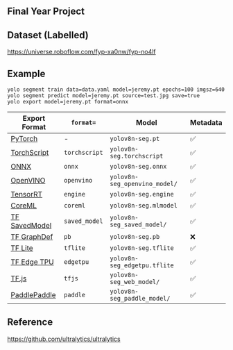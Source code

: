Final Year Project
--

Dataset (Labelled)
--
https://universe.roboflow.com/fyp-xa0nw/fyp-no4lf

Example
--
```
yolo segment train data=data.yaml model=jeremy.pt epochs=100 imgsz=640
yolo segment predict model=jeremy.pt source=test.jpg save=true
yolo export model=jeremy.pt format=onnx
``` 

| Export Format                                                      | `format=`     | Model                         | Metadata |
|--------------------------------------------------------------------|---------------|-------------------------------|----------|
| [PyTorch](https://pytorch.org/)                                    | -             | `yolov8n-seg.pt`              | ✅        |
| [TorchScript](https://pytorch.org/docs/stable/jit.html)            | `torchscript` | `yolov8n-seg.torchscript`     | ✅        |
| [ONNX](https://onnx.ai/)                                           | `onnx`        | `yolov8n-seg.onnx`            | ✅        |
| [OpenVINO](https://docs.openvino.ai/latest/index.html)             | `openvino`    | `yolov8n-seg_openvino_model/` | ✅        |
| [TensorRT](https://developer.nvidia.com/tensorrt)                  | `engine`      | `yolov8n-seg.engine`          | ✅        |
| [CoreML](https://github.com/apple/coremltools)                     | `coreml`      | `yolov8n-seg.mlmodel`         | ✅        |
| [TF SavedModel](https://www.tensorflow.org/guide/saved_model)      | `saved_model` | `yolov8n-seg_saved_model/`    | ✅        |
| [TF GraphDef](https://www.tensorflow.org/api_docs/python/tf/Graph) | `pb`          | `yolov8n-seg.pb`              | ❌        |
| [TF Lite](https://www.tensorflow.org/lite)                         | `tflite`      | `yolov8n-seg.tflite`          | ✅        |
| [TF Edge TPU](https://coral.ai/docs/edgetpu/models-intro/)         | `edgetpu`     | `yolov8n-seg_edgetpu.tflite`  | ✅        |
| [TF.js](https://www.tensorflow.org/js)                             | `tfjs`        | `yolov8n-seg_web_model/`      | ✅        |
| [PaddlePaddle](https://github.com/PaddlePaddle)                    | `paddle`      | `yolov8n-seg_paddle_model/`   | ✅        |

Reference
--
https://github.com/ultralytics/ultralytics
